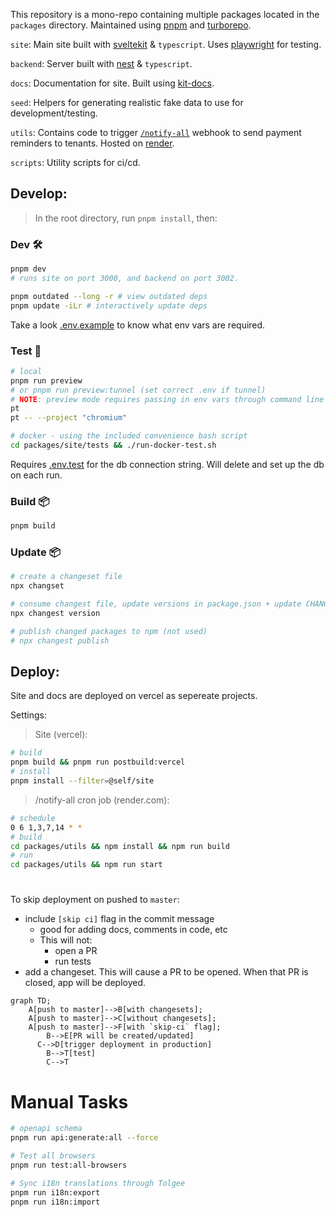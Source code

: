 This repository is a mono-repo containing multiple packages located in the `packages` directory. Maintained using [pnpm](https://pnpm.io/) and [turborepo](https://turborepo.org/).

`site`: Main site built with [sveltekit](https://kit.svelte.dev/) & `typescript`. Uses [playwright](https://playwright.dev/) for testing.

`backend`: Server built with [nest](https://github.com/nestjs/nest) & `typescript`.

`docs`: Documentation for site. Built using [kit-docs](https://github.com/svelteness/kit-docs).

`seed`: Helpers for generating realistic fake data to use for development/testing.

`utils`: Contains code to trigger [`/notify-all`](packages/site/src/routes/transactions/notify-all.ts) webhook to send payment reminders to tenants. Hosted on [render](https://render.com/).

`scripts`: Utility scripts for ci/cd.

## Develop:

> In the root directory, run `pnpm install`, then:

### Dev 🛠️

```bash
pnpm dev
# runs site on port 3000, and backend on port 3002.

pnpm outdated --long -r # view outdated deps
pnpm update -iLr # interactively update deps
```

Take a look [.env.example](.env.example) to know what env vars are required.

### Test 🧪

```bash
# local
pnpm run preview
# or pnpm run preview:tunnel (set correct .env if tunnel)
# NOTE: preview mode requires passing in env vars through command line in sveltekit until further notice
pt
pt -- --project "chromium"

# docker - using the included convenience bash script
cd packages/site/tests && ./run-docker-test.sh
```

Requires [.env.test](packages/site/.env.test.example) for the db connection string. Will delete and set up the db on each run.

### Build 📦

```bash
pnpm build
```

### Update 📦

```bash
# create a changeset file
npx changset

# consume changest file, update versions in package.json + update CHANGELOG.md
npx changest version

# publish changed packages to npm (not used)
# npx changest publish

```

## Deploy:

Site and docs are deployed on vercel as sepereate projects.

Settings:

> Site (vercel):

```bash
# build
pnpm build && pnpm run postbuild:vercel
# install
pnpm install --filter=@self/site
```

> /notify-all cron job (render.com):

```bash
# schedule
0 6 1,3,7,14 * *
# build
cd packages/utils && npm install && npm run build
# run
cd packages/utils && npm run start
```

#

To skip deployment on pushed to `master`:

- include `[skip ci]` flag in the commit message
  - good for adding docs, comments in code, etc
  - This will not:
    - open a PR
    - run tests
- add a changeset. This will cause a PR to be opened. When that PR is closed, app will be deployed.

```mermaid
graph TD;
    A[push to master]-->B[with changesets];
    A[push to master]-->C[without changesets];
    A[push to master]-->F[with `skip-ci` flag];
		B-->E[PR will be created/updated]
	  C-->D[trigger deployment in production]
		B-->T[test]
		C-->T
```

# Manual Tasks

```bash
# openapi schema
pnpm run api:generate:all --force

# Test all browsers
pnpm run test:all-browsers

# Sync i18n translations through Tolgee
pnpm run i18n:export
pnpm run i18n:import
```
